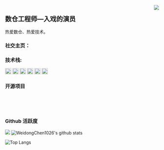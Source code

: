 <img align="right" src="https://count.getloli.com/get/@:Minori-ty?theme=rule34">

## 数仓工程师—入戏的演员

热爱数仓、热爱技术。

### **社交主页：**



### **技术栈:**

<a href="https://v3.cn.vuejs.org"><code><img height="20" src="./images/vue.png"></code></a>
<a href="https://www.tslang.cn/index.html"><code><img height="20" src="./images/typescript.png"></code></a>
<a href="https://cn.vitejs.dev"><code><img height="20" src="./images/vite.png"></code></a>
<a href="https://sass-lang.com"><code><img height="20" src="./images/sass.png"></code></a>
<a href="https://tailwindcss.com"><code><img height="20" src="./images/tailwindcss.png"></code></a>
<a href="https://www.docker.com"><code><img height="20" src="./images/docker.png"></code></a>

### 开源项目


<br><br><br>

### Github 活跃度

[![](https://activity-graph.herokuapp.com/graph?username=WeidongChen1026&theme=dracula)](https://github.com/ashutosh00710/github-readme-activity-graph)
![WeidongChen1026's github stats](https://github-readme-stats.vercel.app/api?username=WeidongChen1026&show_icons=true&theme=vue)

![Top Langs](https://github-readme-stats.vercel.app/api/top-langs/?username=WeidongChen1026)
